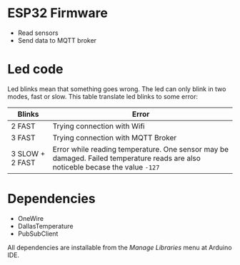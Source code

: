 # ESP32 Firmware

* Read sensors
* Send data to MQTT broker


# Led code

Led blinks mean that something goes wrong. The led can only blink in two
modes, fast or slow. This table translate led blinks to some error:

|Blinks|Error|
|---|---|
|2 FAST|Trying connection with Wifi|
|3 FAST|Trying connection with MQTT Broker|
|3 SLOW + 2 FAST|Error while reading temperature. One sensor may be damaged. Failed temperature reads are also noticeble becase the value `-127`|


# Dependencies

* OneWire
* DallasTemperature
* PubSubClient

All dependencies are installable from the _Manage Libraries_ menu at Arduino IDE.
